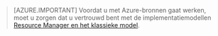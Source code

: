 > [AZURE.IMPORTANT] Voordat u met Azure-bronnen gaat werken, moet u zorgen dat u vertrouwd bent met de implementatiemodellen [Resource Manager en het klassieke model](../articles/resource-manager-deployment-model.md).


<!--HONumber=Aug16_HO4-->


